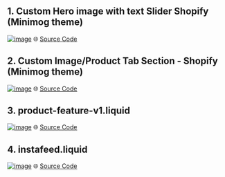 
## 1. Custom Hero image with text Slider  Shopify (Minimog theme) 
[<img src="https://i.ibb.co.com/4nYX7dqr/image.png" alt="image" border="0">](https://ibb.co.com/Txb7kLf3)
🌐 [Source Code](https://github.com/ih-ismail/sections-for-shopify-/blob/main/custom-hero-image-with-slider.liquid)

## 2. Custom Image/Product Tab Section - Shopify (Minimog theme)
[<img src="https://i.ibb.co.com/VWJQRjMc/image.png" alt="image" border="0">](https://ibb.co.com/ns6n9gQN)
🌐 [Source Code](https://github.com/ih-ismail/sections-for-shopify-/blob/main/custon-image-tab.liquid)

## 3. product-feature-v1.liquid
[<img src="https://i.ibb.co.com/Q36mmxFW/image.png" alt="image" border="0">](https://ibb.co.com/ZphTTb6Q)
🌐 [Source Code](https://github.com/ih-ismail/sections-for-shopify-/blob/main/product-feature-v1.liquid)

## 4. instafeed.liquid 
[<img src="https://i.ibb.co.com/HD27jzkm/image.png" alt="image" border="0">](https://ibb.co.com/d0cBR2zn)
🌐 [Source Code](https://github.com/ih-ismail/sections-for-shopify-/blob/main/instafeed.liquid)

